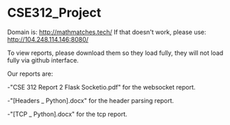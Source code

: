 # CSE312_Project
Domain is: http://mathmatches.tech/
If that doesn't work, please use: http://104.248.114.146:8080/

To view reports, please download them so they load fully, they will not load fully via github interface.

Our reports are:

-"CSE 312 Report 2 Flask Socketio.pdf" for the websocket report.

-"[Headers _ Python].docx" for the header parsing report.

-"[TCP _ Python].docx" for the tcp report.
